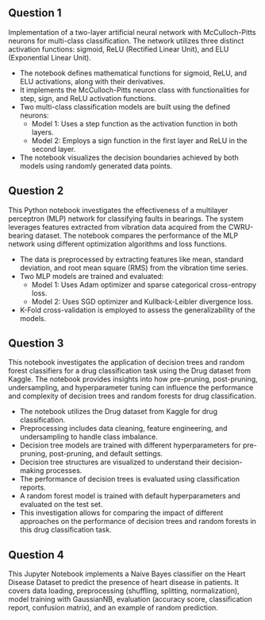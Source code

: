 ## Question 1
Implementation of a two-layer artificial neural network with McCulloch-Pitts neurons for multi-class classification. The network utilizes three distinct activation functions: sigmoid, ReLU (Rectified Linear Unit), and ELU (Exponential Linear Unit).

- The notebook defines mathematical functions for sigmoid, ReLU, and ELU activations, along with their derivatives.
- It implements the McCulloch-Pitts neuron class with functionalities for step, sign, and ReLU activation functions.
- Two multi-class classification models are built using the defined neurons:
  - Model 1: Uses a step function as the activation function in both layers.
  - Model 2: Employs a sign function in the first layer and ReLU in the second layer.
- The notebook visualizes the decision boundaries achieved by both models using randomly generated data points.

## Question 2
This Python notebook investigates the effectiveness of a multilayer perceptron (MLP) network for classifying faults in bearings. The system leverages features extracted from vibration data acquired from the CWRU-bearing dataset. The notebook compares the performance of the MLP network using different optimization algorithms and loss functions.

- The data is preprocessed by extracting features like mean, standard deviation, and root mean square (RMS) from the vibration time series.
- Two MLP models are trained and evaluated:
  - Model 1: Uses Adam optimizer and sparse categorical cross-entropy loss.
  - Model 2: Uses SGD optimizer and Kullback-Leibler divergence loss.
- K-Fold cross-validation is employed to assess the generalizability of the models.


## Question 3

This notebook investigates the application of decision trees and random forest classifiers for a drug classification task using the Drug dataset from Kaggle. The notebook provides insights into how pre-pruning, post-pruning, undersampling, and hyperparameter tuning can influence the performance and complexity of decision trees and random forests for drug classification.

- The notebook utilizes the Drug dataset from Kaggle for drug classification.
- Preprocessing includes data cleaning, feature engineering, and undersampling to handle class imbalance.
- Decision tree models are trained with different hyperparameters for pre-pruning, post-pruning, and default settings.
- Decision tree structures are visualized to understand their decision-making processes.
- The performance of decision trees is evaluated using classification reports.
- A random forest model is trained with default hyperparameters and evaluated on the test set.
- This investigation allows for comparing the impact of different approaches on the performance of decision trees and random forests in this drug classification task.

## Question 4
This Jupyter Notebook implements a Naive Bayes classifier on the Heart Disease Dataset to predict the presence of heart disease in patients. It covers data loading, preprocessing (shuffling, splitting, normalization), model training with GaussianNB, evaluation (accuracy score, classification report, confusion matrix), and an example of random prediction.
